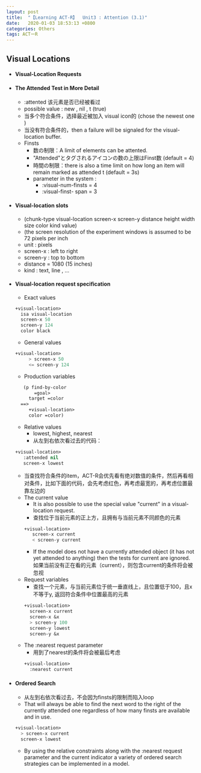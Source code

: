```yaml
---
layout: post
title:  "【Learning ACT-R】  Unit3 : Attention (3.1)"
date:   2020-01-03 18:53:13 +0800
categories: Others
tags: ACTーR
---
```

<!-- <img src="{{site.baseurl}}/assets/figs/post-01-03/pic1.jpeg" width="500px"> -->

## Visual Locations
- #### Visual-Location Requests


- #### The Attended Test in More Detail
    - :attented    该元素是否已经被看过
    - possible value :  new ,   nil  ,   t (true)
	- 当多个符合条件，选择最近被加入 visual icon的 (chose the newest one )
	- 当没有符合条件的，then a failure will be signaled for the visual-location buffer.
	- Finsts
		- 数の制限：A limit of elements can be attented.
		- "Attended"とタグされるアイコンの数の上限はFinst数 (default = 4)
		- 時間の制限：there is also a time limit on how long an item will remain marked as attended t  (default = 3s)
		- parameter in the system :
		    - :visual-num-finsts   = 4
		    - :visual-finst- span  = 3



- #### Visual-location slots
    -  (chunk-type visual-location screen-x screen-y distance height width size color kind value)
    -  (the screen resolution of the experiment windows is assumed to be 72 pixels per inch
    -  unit : pixels
    -  screen-x  :  left to right
    -  screen-y  :  top to bottom
    -  distance  = 1080   (15 inches)
    -  kind :  text, line , ...



- #### Visual-location request specification
  - Exact values
  ```lisp
  +visual-location>
    isa visual-location
    screen-x 50
    screen-y 124
    color black
  ```
  - General values
  ```lisp
  +visual-location>
	   > screen-x 50
	   <= screen-y 124
  ```
  - Production variables
  ```lisp
     (p find-by-color
	     =goal>
       target =color
    ==>
       +visual-location>
       color =color)
  ```
  - Relative values
    - lowest, highest, nearest
    - 从左到右依次看过去的代码：
  ```lisp
  +visual-location>    
     :attended nil
     screen-x lowest
  ```
    - 当查找符合条件的item，ACT-R会优先看有绝对数值的条件，然后再看相对条件，比如下面的代码，会先考虑红色，再考虑最宽的，再考虑位置最靠左边的
  - The current value
    - It is also possible to use the special value "current" in a visual-location request.
    - 查找位于当前元素的正上方，且拥有与当前元素不同颜色的元素
    ```lisp
    +visual-location>
       screen-x current
       < screen-y current
    ```
  	 - If the model does not have a currently attended object (it has not yet attended to anything) then the tests for current are ignored. 如果当前没有正在看的元素（current），则包含current的条件将会被忽视
  - Request variables
    - 查找一个元素，与当前元素位于统一垂直线上，且位置低于100，且x不等于y,  返回符合条件中位置最高的元素
    ```lisp
    +visual-location>
      screen-x current
      screen-x &x
      > screen-y 100
      screen-y lowest
      screen-y &x
    ```
  - The :nearest request parameter
    - 用到了nearest的条件将会被最后考虑
    ```lisp
    +visual-location>
      :nearest current
    ```

- #### Ordered Search
  - 从左到右依次看过去，不会因为finsts的限制而陷入loop
  - That will always be able to find the next word to the right of the currently attended one regardless of how many finsts are available and in use.
  ```lisp
  +visual-location>
    > screen-x current
    screen-x lowest
  ```
  - By using the relative constraints along with the :nearest request parameter and the current indicator a variety of ordered search strategies can be implemented in a model.
